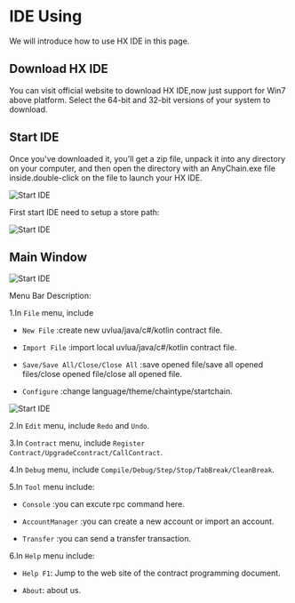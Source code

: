 # IDE Using

We will introduce how to use HX IDE in this page.

## Download HX IDE

You can visit official website to download HX IDE,now just support for Win7 above platform. Select the 64-bit and 32-bit versions of your system to download.

## Start IDE

Once you've downloaded it, you'll get a zip file, unpack it into any directory on your computer, and then open the directory with an AnyChain.exe file inside.double-click on the file to launch your HX IDE.

![Start IDE](/img/research/start.png)

First start IDE need to setup a store path:

![Start IDE](/img/research/storepath.png)

## Main Window

![Start IDE](/img/research/main-window.png)

Menu Bar Description:

1.In `File` menu, include

* `New File` :create new uvlua/java/c#/kotlin contract file.

* `Import File` :import local uvlua/java/c#/kotlin contract file.

* `Save/Save All/Close/Close All` :save opened file/save all opened files/close opened file/close all opened file.

* `Configure` :change language/theme/chaintype/startchain.

![Start IDE](/img/research/configure.png)

2.In `Edit` menu, include `Redo` and `Undo`.

3.In `Contract` menu, include `Register Contract/UpgradeCcontract/CallContract`.

4.In `Debug` menu, include `Compile/Debug/Step/Stop/TabBreak/CleanBreak`.

5.In `Tool` menu include:

* `Console` :you can excute rpc command here.

* `AccountManager` :you can create a new account or import an account.

* `Transfer` :you can send a transfer transaction.

6.In `Help` menu include:

* `Help F1`: Jump to the web site of the contract programming document.

* `About`: about us.

